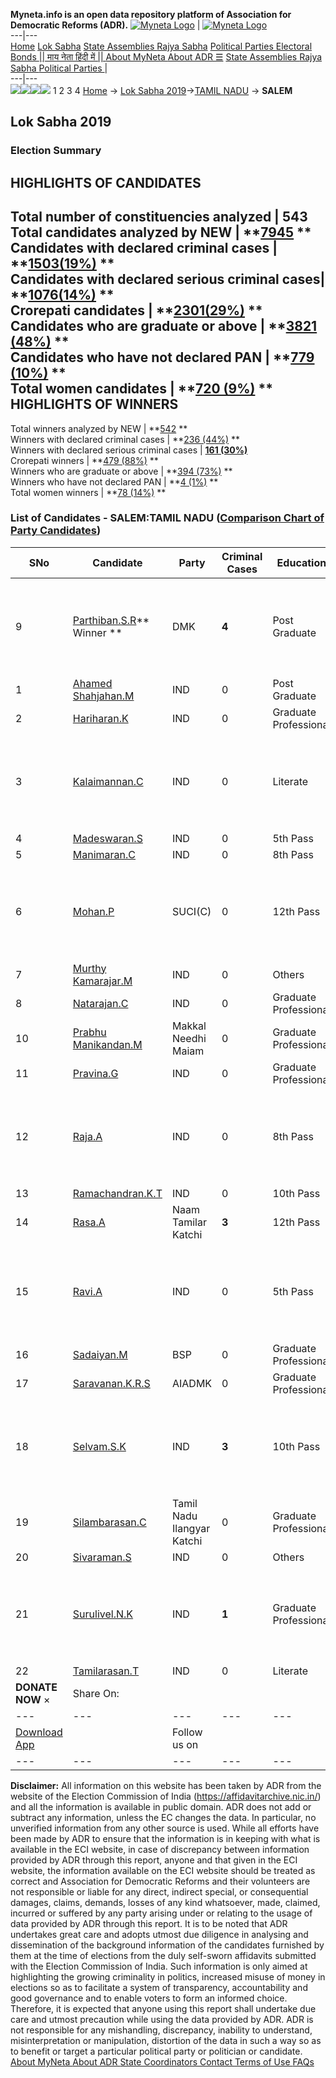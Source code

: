 **Myneta.info is an open data repository platform of Association for Democratic Reforms (ADR).**
[![Myneta Logo](https://www.myneta.info/lib/img/myneta-logo.png)](https://www.myneta.info/) | [![Myneta Logo](https://www.myneta.info/lib/img/adr-logo.png)](https://adrindia.org)  
---|---  
[Home](https://www.myneta.info/) [Lok Sabha](https://www.myneta.info/#ls "Lok Sabha") [ State Assemblies ](https://www.myneta.info/#sa "State Assemblies") [Rajya Sabha](https://www.myneta.info/#rs "Rajya Sabha") [Political Parties ](https://www.myneta.info/party "Political Parties") [ Electoral Bonds ](https://www.myneta.info/electoral_bonds "Electoral Bonds") [ || माय नेता हिंदी में || ](https://translate.google.co.in/translate?prev=hp&hl=en&js=y&u=www.myneta.info&sl=en&tl=hi&history_state0=) [ About MyNeta ](https://adrindia.org/content/about-myneta) [ About ADR ](https://adrindia.org/about-adr/who-we-are) [☰](javascript:void\(0\))
[ State Assemblies ](https://www.myneta.info/#sa "State Assemblies") [ Rajya Sabha ](https://www.myneta.info/#rs "Rajya Sabha") [ Political Parties ](https://www.myneta.info/party "Political Parties")
|   
---|---  
![](https://www.myneta.info/lib/img/banner/banner-1.png)![](https://www.myneta.info/lib/img/banner/banner-2.png)![](https://www.myneta.info/lib/img/banner/banner-3.png)![](https://www.myneta.info/lib/img/banner/banner-4.png)
1  2  3  4 
[Home](https://www.myneta.info/) → [Lok Sabha 2019](https://www.myneta.info/LokSabha2019/)→[TAMIL NADU](https://www.myneta.info/LokSabha2019/index.php?action=show_constituencies&state_id=55) → **SALEM**
### 
## Lok Sabha 2019
###  Election Summary 
HIGHLIGHTS OF CANDIDATES  
---  
Total number of constituencies analyzed |  543   
Total candidates analyzed by NEW | **[7945](https://www.myneta.info/LokSabha2019/index.php?action=summary&subAction=candidates_analyzed&sort=candidate#summary) **  
Candidates with declared criminal cases | **[1503(19%)](https://www.myneta.info/LokSabha2019/index.php?action=summary&subAction=crime&sort=candidate#summary) **  
Candidates with declared serious criminal cases| **[1076(14%)](https://www.myneta.info/LokSabha2019/index.php?action=summary&subAction=serious_crime&sort=candidate#summary) **  
Crorepati candidates | **[2301(29%)](https://www.myneta.info/LokSabha2019/index.php?action=summary&subAction=crorepati&sort=candidate#summary) **  
Candidates who are graduate or above | **[3821 (48%)](https://www.myneta.info/LokSabha2019/index.php?action=summary&subAction=education&sort=candidate#summary) **  
Candidates who have not declared PAN | **[779 (10%)](https://www.myneta.info/LokSabha2019/index.php?action=summary&subAction=without_pan&sort=candidate#summary) **  
Total women candidates | **[720 (9%)](https://www.myneta.info/LokSabha2019/index.php?action=summary&subAction=women_candidate&sort=candidate#summary) **  
HIGHLIGHTS OF WINNERS  
---  
Total winners analyzed by NEW | **[542](https://www.myneta.info/LokSabha2019/index.php?action=summary&subAction=winner_analyzed&sort=candidate#summary) **  
Winners with declared criminal cases | **[236 (44%)](https://www.myneta.info/LokSabha2019/index.php?action=summary&subAction=winner_crime&sort=candidate#summary) **  
Winners with declared serious criminal cases | **[161 (30%)](https://www.myneta.info/LokSabha2019/index.php?action=summary&subAction=winner_serious_crime&sort=candidate#summary)**  
Crorepati winners | **[479 (88%)](https://www.myneta.info/LokSabha2019/index.php?action=summary&subAction=winner_crorepati&sort=candidate#summary) **  
Winners who are graduate or above | **[394 (73%)](https://www.myneta.info/LokSabha2019/index.php?action=summary&subAction=winner_education&sort=candidate#summary) **  
Winners who have not declared PAN | **[4 (1%)](https://www.myneta.info/LokSabha2019/index.php?action=summary&subAction=winner_without_pan&sort=candidate#summary) **  
Total women winners | **[78 (14%)](https://www.myneta.info/LokSabha2019/index.php?action=summary&subAction=winner_women&sort=candidate#summary) **  
### List of Candidates - SALEM:TAMIL NADU ([Comparison Chart of Party Candidates](https://www.myneta.info/LokSabha2019/comparisonchart.php?constituency_id=821))
SNo | Candidate| Party| Criminal Cases| Education| Age| Total Assets| Liabilities  
---|---|---|---|---|---|---|---  
9  | [Parthiban.S.R](https://www.myneta.info/LokSabha2019/candidate.php?candidate_id=5271)** Winner ** | DMK | **4** | Post Graduate| 49 | ![](https://myneta.info/image_v2.php?myneta_folder=LokSabha2019&candidate_id=5271&col=ta) | ![](https://myneta.info/image_v2.php?myneta_folder=LokSabha2019&candidate_id=5271&col=lia)  
1  | [Ahamed Shahjahan.M](https://www.myneta.info/LokSabha2019/candidate.php?candidate_id=7555) | IND | 0 | Post Graduate| 49 | Rs 43,00,000 ~ 43 Lacs+ | Rs 0 ~   
2  | [Hariharan.K](https://www.myneta.info/LokSabha2019/candidate.php?candidate_id=7583) | IND | 0 | Graduate Professional| 36 | Rs 6,42,000 ~ 6 Lacs+ | Rs 25,000 ~ 25 Thou+  
3  | [Kalaimannan.C](https://www.myneta.info/LokSabha2019/candidate.php?candidate_id=7561) | IND | 0 | Literate| 43 | ![](https://myneta.info/image_v2.php?myneta_folder=LokSabha2019&candidate_id=7561&col=ta) | ![](https://myneta.info/image_v2.php?myneta_folder=LokSabha2019&candidate_id=7561&col=lia)  
4  | [Madeswaran.S](https://www.myneta.info/LokSabha2019/candidate.php?candidate_id=7574) | IND | 0 | 5th Pass| 56 | Rs 55,000 ~ 55 Thou+ | Rs 3,20,000 ~ 3 Lacs+  
5  | [Manimaran.C](https://www.myneta.info/LokSabha2019/candidate.php?candidate_id=7560) | IND | 0 | 8th Pass| 36 | Rs 3,30,096 ~ 3 Lacs+ | Rs 0 ~   
6  | [Mohan.P](https://www.myneta.info/LokSabha2019/candidate.php?candidate_id=5267) | SUCI(C) | 0 | 12th Pass| 63 | ![](https://myneta.info/image_v2.php?myneta_folder=LokSabha2019&candidate_id=5267&col=ta) | ![](https://myneta.info/image_v2.php?myneta_folder=LokSabha2019&candidate_id=5267&col=lia)  
7  | [Murthy Kamarajar.M](https://www.myneta.info/LokSabha2019/candidate.php?candidate_id=7567) | IND | 0 | Others| 33 | Rs 1,26,482 ~ 1 Lacs+ | Rs 0 ~   
8  | [Natarajan.C](https://www.myneta.info/LokSabha2019/candidate.php?candidate_id=7572) | IND | 0 | Graduate Professional| 55 | Rs 2,12,12,365 ~ 2 Crore+ | Rs 37,50,000 ~ 37 Lacs+  
10  | [Prabhu Manikandan.M](https://www.myneta.info/LokSabha2019/candidate.php?candidate_id=7563) | Makkal Needhi Maiam | 0 | Graduate Professional| 28 | Rs 27,50,000 ~ 27 Lacs+ | Rs 9,00,000 ~ 9 Lacs+  
11  | [Pravina.G](https://www.myneta.info/LokSabha2019/candidate.php?candidate_id=7586) | IND | 0 | Graduate Professional| 45 | Rs 2,04,99,000 ~ 2 Crore+ | Rs 1,50,000 ~ 1 Lacs+  
12  | [Raja.A](https://www.myneta.info/LokSabha2019/candidate.php?candidate_id=8809) | IND | 0 | 8th Pass| 50 | ![](https://myneta.info/image_v2.php?myneta_folder=LokSabha2019&candidate_id=8809&col=ta) | ![](https://myneta.info/image_v2.php?myneta_folder=LokSabha2019&candidate_id=8809&col=lia)  
13  | [Ramachandran.K.T](https://www.myneta.info/LokSabha2019/candidate.php?candidate_id=7569) | IND | 0 | 10th Pass| 29 | Rs 5,23,896 ~ 5 Lacs+ | Rs 0 ~   
14  | [Rasa.A](https://www.myneta.info/LokSabha2019/candidate.php?candidate_id=7558) | Naam Tamilar Katchi | **3** | 12th Pass| 57 | Rs 1,56,68,882 ~ 1 Crore+ | Rs 0 ~   
15  | [Ravi.A](https://www.myneta.info/LokSabha2019/candidate.php?candidate_id=7576) | IND | 0 | 5th Pass| 57 | ![](https://myneta.info/image_v2.php?myneta_folder=LokSabha2019&candidate_id=7576&col=ta) | ![](https://myneta.info/image_v2.php?myneta_folder=LokSabha2019&candidate_id=7576&col=lia)  
16  | [Sadaiyan.M](https://www.myneta.info/LokSabha2019/candidate.php?candidate_id=5269) | BSP | 0 | Graduate Professional| 38 | Rs 4,25,000 ~ 4 Lacs+ | Rs 0 ~   
17  | [Saravanan.K.R.S](https://www.myneta.info/LokSabha2019/candidate.php?candidate_id=7566) | AIADMK | 0 | Graduate Professional| 44 | Rs 1,50,55,729 ~ 1 Crore+ | Rs 0 ~   
18  | [Selvam.S.K](https://www.myneta.info/LokSabha2019/candidate.php?candidate_id=7581) | IND | **3** | 10th Pass| 57 | ![](https://myneta.info/image_v2.php?myneta_folder=LokSabha2019&candidate_id=7581&col=ta) | ![](https://myneta.info/image_v2.php?myneta_folder=LokSabha2019&candidate_id=7581&col=lia)  
19  | [Silambarasan.C](https://www.myneta.info/LokSabha2019/candidate.php?candidate_id=7585) | Tamil Nadu Ilangyar Katchi | 0 | Graduate Professional| 32 | Rs 1,67,792 ~ 1 Lacs+ | Rs 0 ~   
20  | [Sivaraman.S](https://www.myneta.info/LokSabha2019/candidate.php?candidate_id=7557) | IND | 0 | Others| 40 | Rs 50,000 ~ 50 Thou+ | Rs 0 ~   
21  | [Surulivel.N.K](https://www.myneta.info/LokSabha2019/candidate.php?candidate_id=7564) | IND | **1** | Graduate Professional| 46 | ![](https://myneta.info/image_v2.php?myneta_folder=LokSabha2019&candidate_id=7564&col=ta) | ![](https://myneta.info/image_v2.php?myneta_folder=LokSabha2019&candidate_id=7564&col=lia)  
22  | [Tamilarasan.T](https://www.myneta.info/LokSabha2019/candidate.php?candidate_id=7559) | IND | 0 | Literate| 38 | Rs 2,82,000 ~ 2 Lacs+ | Rs 0 ~   
|  **DONATE NOW** × |  Share On:  | [](https://api.whatsapp.com/send?text=https%3A%2F%2Fmyneta.info%2Fpunjab2022%2Findex.php%3Faction%3Dshow_constituencies%26state_id%3D19) | [](https://www.facebook.com/sharer/sharer.php?u=https%3A%2F%2Fmyneta.info%2Fpunjab2022%2Findex.php%3Faction%3Dshow_constituencies%26state_id%3D19) | [](https://twitter.com/share?url=https%3A%2F%2Fmyneta.info%2Fpunjab2022%2Findex.php%3Faction%3Dshow_constituencies%26state_id%3D19)  
---|---|---|---|---  
| [ Download App ](https://play.google.com/store/apps/details?id=com.webrosoft.myneta1&pcampaignid=pcampaignidMKT-Other-global-all-co-prtnr-py-PartBadge-Mar2515-1) | [](https://play.google.com/store/apps/details?id=com.webrosoft.myneta1&pcampaignid=pcampaignidMKT-Other-global-all-co-prtnr-py-PartBadge-Mar2515-1) |  Follow us on  | [](https://www.facebook.com/adrindia.org/) | [](https://twitter.com/adrspeaks) | [](https://groups.google.com/g/national-election-watch?hl=en&pli=1) | [](https://www.instagram.com/adrspeaks/) | [](https://www.youtube.com/user/adrspeaks) | [](https://sharechat.com/profile/adrspeaks)  
---|---|---|---|---|---|---|---|---  
**Disclaimer:** All information on this website has been taken by ADR from the website of the Election Commission of India (https://affidavitarchive.nic.in/) and all the information is available in public domain. ADR does not add or subtract any information, unless the EC changes the data. In particular, no unverified information from any other source is used. While all efforts have been made by ADR to ensure that the information is in keeping with what is available in the ECI website, in case of discrepancy between information provided by ADR through this report, anyone and that given in the ECI website, the information available on the ECI website should be treated as correct and Association for Democratic Reforms and their volunteers are not responsible or liable for any direct, indirect special, or consequential damages, claims, demands, losses of any kind whatsoever, made, claimed, incurred or suffered by any party arising under or relating to the usage of data provided by ADR through this report. It is to be noted that ADR undertakes great care and adopts utmost due diligence in analysing and dissemination of the background information of the candidates furnished by them at the time of elections from the duly self-sworn affidavits submitted with the Election Commission of India. Such information is only aimed at highlighting the growing criminality in politics, increased misuse of money in elections so as to facilitate a system of transparency, accountability and good governance and to enable voters to form an informed choice. Therefore, it is expected that anyone using this report shall undertake due care and utmost precaution while using the data provided by ADR. ADR is not responsible for any mishandling, discrepancy, inability to understand, misinterpretation or manipulation, distortion of the data in such a way so as to benefit or target a particular political party or politician or candidate. 
[ About MyNeta ](https://adrindia.org/content/about-myneta) [ About ADR ](https://adrindia.org/about-adr/who-we-are) [ State Coordinators ](https://adrindia.org/about-adr/state-coordinators) [ Contact ](https://adrindia.org/contact-us) [ Terms of Use ](https://adrindia.org/content/adr-terms-use) [ FAQs ](https://adrindia.org/content/faqs)
